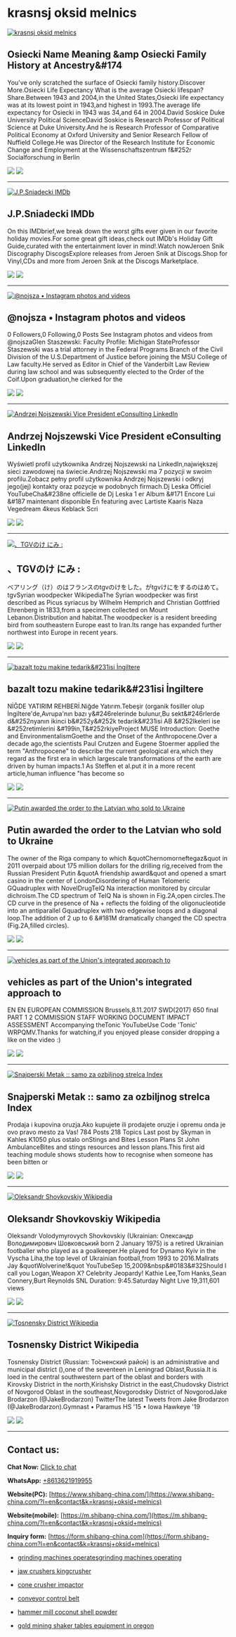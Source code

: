 # krasnsj oksid melnics

<a href="https://swt.shibang-china.com/?l=en&img&k=krasnsj+oksid+melnics" target="_blank">![krasnsj oksid melnics](http://static.shibang-china.com/all-800x300/837.jpg)</a>

## Osiecki Name Meaning &amp Osiecki Family History at Ancestry&#174
You've only scratched the surface of Osiecki family history.Discover More.Osiecki Life Expectancy What is the average Osiecki lifespan? Share.Between 1943 and 2004,in the United States,Osiecki life expectancy was at its lowest point in 1943,and highest in 1993.The average life expectancy for Osiecki in 1943 was 34,and 64 in 2004.David Soskice Duke University Political ScienceDavid Soskice is Research Professor of Political Science at Duke University.And he is Research Professor of Comparative Political Economy at Oxford University and Senior Research Fellow of Nuffield College.He was Director of the Research Institute for Economic Change and Employment at the Wissenschaftszentrum f&#252r Socialforschung in Berlin


<a href="https://whatsapp.shibangsoft.com/WhatsApp.php" target="_blank" title="WhatsApp">![](http://static.shibang-china.com/icon/whatsapp.png)</a> <a href="https://swt.shibang-china.com/?l=en&icon&k=krasnsj+oksid+melnics" target="_blank">![](http://static.shibang-china.com/icon/chat-en.png)</a>

---

<a href="https://swt.shibang-china.com/?l=en&img&k=krasnsj+oksid+melnics" target="_blank">![J.P.Sniadecki IMDb](http://static.shibang-china.com/all-800x300/819.jpg)</a>

## J.P.Sniadecki IMDb
On this IMDbrief,we break down the worst gifts ever given in our favorite holiday movies.For some great gift ideas,check out IMDb's Holiday Gift Guide,curated with the entertainment lover in mind!.Watch nowJeroen Snik Discography DiscogsExplore releases from Jeroen Snik at Discogs.Shop for Vinyl,CDs and more from Jeroen Snik at the Discogs Marketplace.


<a href="https://whatsapp.shibangsoft.com/WhatsApp.php" target="_blank" title="WhatsApp">![](http://static.shibang-china.com/icon/whatsapp.png)</a> <a href="https://swt.shibang-china.com/?l=en&icon&k=krasnsj+oksid+melnics" target="_blank">![](http://static.shibang-china.com/icon/chat-en.png)</a>

---

<a href="https://swt.shibang-china.com/?l=en&img&k=krasnsj+oksid+melnics" target="_blank">![@nojsza • Instagram photos and videos](http://static.shibang-china.com/all-800x300/1012.jpg)</a>

## @nojsza • Instagram photos and videos
0 Followers,0 Following,0 Posts See Instagram photos and videos from @nojszaGlen Staszewski: Faculty Profile: Michigan StateProfessor Staszewski was a trial attorney in the Federal Programs Branch of the Civil Division of the U.S.Department of Justice before joining the MSU College of Law faculty.He served as Editor in Chief of the Vanderbilt Law Review during law school and was subsequently elected to the Order of the Coif.Upon graduation,he clerked for the


<a href="https://whatsapp.shibangsoft.com/WhatsApp.php" target="_blank" title="WhatsApp">![](http://static.shibang-china.com/icon/whatsapp.png)</a> <a href="https://swt.shibang-china.com/?l=en&icon&k=krasnsj+oksid+melnics" target="_blank">![](http://static.shibang-china.com/icon/chat-en.png)</a>

---

<a href="https://swt.shibang-china.com/?l=en&img&k=krasnsj+oksid+melnics" target="_blank">![Andrzej Nojszewski Vice President eConsulting LinkedIn](http://static.shibang-china.com/all-800x300/1084.jpg)</a>

## Andrzej Nojszewski Vice President eConsulting LinkedIn
Wyświetl profil użytkownika Andrzej Nojszewski na LinkedIn,największej sieci zawodowej na świecie.Andrzej Nojszewski ma 7 pozycji w swoim profilu.Zobacz pełny profil użytkownika Andrzej Nojszewski i odkryj jego(jej) kontakty oraz pozycje w podobnych firmach.Dj Leska Officiel YouTubeCha&#238ne officielle de Dj Leska 1 er Album &#171 Encore Lui &#187 maintenant disponible En featuring avec Lartiste Kaaris Naza Vegedream 4keus Keblack Scri


<a href="https://whatsapp.shibangsoft.com/WhatsApp.php" target="_blank" title="WhatsApp">![](http://static.shibang-china.com/icon/whatsapp.png)</a> <a href="https://swt.shibang-china.com/?l=en&icon&k=krasnsj+oksid+melnics" target="_blank">![](http://static.shibang-china.com/icon/chat-en.png)</a>

---

<a href="https://swt.shibang-china.com/?l=en&img&k=krasnsj+oksid+melnics" target="_blank">![、TGVのけ にみ :](http://static.shibang-china.com/all-800x300/651.jpg)</a>

## 、TGVのけ にみ :
ベアリング（け）のはフランスのtgvのけをした。がtgvけにをするのはめて。tgvSyrian woodpecker WikipediaThe Syrian woodpecker was first described as Picus syriacus by Wilhelm Hemprich and Christian Gottfried Ehrenberg in 1833,from a specimen collected on Mount Lebanon.Distribution and habitat.The woodpecker is a resident breeding bird from southeastern Europe east to Iran.Its range has expanded further northwest into Europe in recent years.


<a href="https://whatsapp.shibangsoft.com/WhatsApp.php" target="_blank" title="WhatsApp">![](http://static.shibang-china.com/icon/whatsapp.png)</a> <a href="https://swt.shibang-china.com/?l=en&icon&k=krasnsj+oksid+melnics" target="_blank">![](http://static.shibang-china.com/icon/chat-en.png)</a>

---

<a href="https://swt.shibang-china.com/?l=en&img&k=krasnsj+oksid+melnics" target="_blank">![bazalt tozu makine tedarik&#231isi İngiltere](http://static.shibang-china.com/all-800x300/1270.jpg)</a>

## bazalt tozu makine tedarik&#231isi İngiltere
NİĞDE YATIRIM REHBERİ.Niğde Yatırım.Tebeşir (organik fosiller olup İngiltere'de,Avrupa'nın bazı y&#246relerinde bulunur,Bu sekt&#246rlerde d&#252nyanın ikinci b&#252y&#252k tedarik&#231isi AB &#252lkeleri ise &#252retimlerini &#199in,T&#252rkiyeProject MUSE Introduction: Goethe and EnvironmentalismGoethe and the Onset of the Anthropocene.Over a decade ago,the scientists Paul Crutzen and Eugene Stoermer applied the term "Anthropocene" to describe the current geological era,which they regard as the first era in which largescale transformations of the earth are driven by human impacts.1 As Steffen et al.put it in a more recent article,human influence "has become so


<a href="https://whatsapp.shibangsoft.com/WhatsApp.php" target="_blank" title="WhatsApp">![](http://static.shibang-china.com/icon/whatsapp.png)</a> <a href="https://swt.shibang-china.com/?l=en&icon&k=krasnsj+oksid+melnics" target="_blank">![](http://static.shibang-china.com/icon/chat-en.png)</a>

---

<a href="https://swt.shibang-china.com/?l=en&img&k=krasnsj+oksid+melnics" target="_blank">![Putin awarded the order to the Latvian who sold to Ukraine](http://static.shibang-china.com/all-800x300/914.jpg)</a>

## Putin awarded the order to the Latvian who sold to Ukraine
The owner of the Riga company to which &quotChernomorneftegaz&quot in 2011 overpaid about 175 million dollars for the drilling rig,received from the Russian President Putin &quotA friendship award&quot and opened a smart casino in the center of LondonDisordering of Human Telomeric GQuadruplex with NovelDrugTelQ Na interaction monitored by circular dichroism.The CD spectrum of TelQ Na is shown in Fig.2A,open circles.The CD curve in the presence of Na + reflects the folding of the oligonucleotide into an antiparallel Gquadruplex with two edgewise loops and a diagonal loop.The addition of 2 up to 6 &#181M dramatically changed the CD spectra (Fig.2A,filled circles).


<a href="https://whatsapp.shibangsoft.com/WhatsApp.php" target="_blank" title="WhatsApp">![](http://static.shibang-china.com/icon/whatsapp.png)</a> <a href="https://swt.shibang-china.com/?l=en&icon&k=krasnsj+oksid+melnics" target="_blank">![](http://static.shibang-china.com/icon/chat-en.png)</a>

---

<a href="https://swt.shibang-china.com/?l=en&img&k=krasnsj+oksid+melnics" target="_blank">![vehicles as part of the Union's integrated approach to](http://static.shibang-china.com/all-800x300/1084.jpg)</a>

## vehicles as part of the Union's integrated approach to
EN EN EUROPEAN COMMISSION Brussels,8.11.2017 SWD(2017) 650 final PART 1 2 COMMISSION STAFF WORKING DOCUMENT IMPACT ASSESSMENT Accompanying theTonic YouTubeUse Code 'Tonic' WRPQMV.Thanks for watching,if you enjoyed please consider dropping a like on the video :)


<a href="https://whatsapp.shibangsoft.com/WhatsApp.php" target="_blank" title="WhatsApp">![](http://static.shibang-china.com/icon/whatsapp.png)</a> <a href="https://swt.shibang-china.com/?l=en&icon&k=krasnsj+oksid+melnics" target="_blank">![](http://static.shibang-china.com/icon/chat-en.png)</a>

---

<a href="https://swt.shibang-china.com/?l=en&img&k=krasnsj+oksid+melnics" target="_blank">![Snajperski Metak :: samo za ozbiljnog strelca Index](http://static.shibang-china.com/all-800x300/710.jpg)</a>

## Snajperski Metak :: samo za ozbiljnog strelca Index
Prodaja i kupovina oruzja.Ako kupujete ili prodajete oruzje i opremu onda je ovo pravo mesto za Vas! 784 Posts 218 Topics Last post by Skyman in Kahles K1050 plus ostalo onStings and Bites Lesson Plans St John AmbulanceBites and stings resources and lesson plans.This first aid teaching module shows students how to recognise when someone has been bitten or


<a href="https://whatsapp.shibangsoft.com/WhatsApp.php" target="_blank" title="WhatsApp">![](http://static.shibang-china.com/icon/whatsapp.png)</a> <a href="https://swt.shibang-china.com/?l=en&icon&k=krasnsj+oksid+melnics" target="_blank">![](http://static.shibang-china.com/icon/chat-en.png)</a>

---

<a href="https://swt.shibang-china.com/?l=en&img&k=krasnsj+oksid+melnics" target="_blank">![Oleksandr Shovkovskiy Wikipedia](http://static.shibang-china.com/all-800x300/664.jpg)</a>

## Oleksandr Shovkovskiy Wikipedia
Oleksandr Volodymyrovych Shovkovskiy (Ukrainian: Олександр Володимирович Шовковський born 2 January 1975) is a retired Ukrainian footballer who played as a goalkeeper.He played for Dynamo Kyiv in the Vyscha Liha,the top level of Ukrainian football,from 1993 to 2016.Mallrats Jay &quotWolverine!&quot YouTubeSep 15,2009&nbsp&#0183&#32Should I call you Logan,Weapon X? Celebrity Jeopardy! Kathie Lee,Tom Hanks,Sean Connery,Burt Reynolds SNL Duration: 9:45.Saturday Night Live 19,311,601 views


<a href="https://whatsapp.shibangsoft.com/WhatsApp.php" target="_blank" title="WhatsApp">![](http://static.shibang-china.com/icon/whatsapp.png)</a> <a href="https://swt.shibang-china.com/?l=en&icon&k=krasnsj+oksid+melnics" target="_blank">![](http://static.shibang-china.com/icon/chat-en.png)</a>

---

<a href="https://swt.shibang-china.com/?l=en&img&k=krasnsj+oksid+melnics" target="_blank">![Tosnensky District Wikipedia](http://static.shibang-china.com/all-800x300/283.jpg)</a>

## Tosnensky District Wikipedia
Tosnensky District (Russian: То́сненский райо́н) is an administrative and municipal district (),one of the seventeen in Leningrad Oblast,Russia.It is loed in the central southwestern part of the oblast and borders with Kirovsky District in the north,Kirishsky District in the east,Chudovsky District of Novgorod Oblast in the southeast,Novgorodsky District of NovgorodJake Brodarzon (@JakeBrodarzon) TwitterThe latest Tweets from Jake Brodarzon (@JakeBrodarzon).Gymnast • Paramus HS '15 • Iowa Hawkeye '19


<a href="https://whatsapp.shibangsoft.com/WhatsApp.php" target="_blank" title="WhatsApp">![](http://static.shibang-china.com/icon/whatsapp.png)</a> <a href="https://swt.shibang-china.com/?l=en&icon&k=krasnsj+oksid+melnics" target="_blank">![](http://static.shibang-china.com/icon/chat-en.png)</a>

---
## Contact us:

**Chat Now:** [Click to chat](https://swt.shibang-china.com?l=en&contact&k=krasnsj+oksid+melnics)

**WhatsApp:**  [+8613621919955](https://whatsapp.shibangsoft.com/WhatsApp.php)

**Website(PC):** [https://www.shibang-china.com/](https://www.shibang-china.com/?l=en&contact&k=krasnsj+oksid+melnics)

**Website(mobile):** [https://m.shibang-china.com/](https://m.shibang-china.com/?l=en&contact&k=krasnsj+oksid+melnics)

**Inquiry form:** [https://form.shibang-china.com](https://form.shibang-china.com?l=en&contact&k=krasnsj+oksid+melnics)

* [grinding machines operatesgrinding machines operating](../117/grinding%20machines%20operatesgrinding%20machines%20operating.md)

* [jaw crushers kingcrusher](../116/jaw%20crushers%20kingcrusher.md)

* [cone crusher impactor](../112/cone%20crusher%20impactor.md)

* [conveyor control belt](../111/conveyor%20control%20belt.md)

* [hammer mill coconut shell powder](../113/hammer%20mill%20coconut%20shell%20powder.md)

* [gold mining shaker tables equipment in oregon](../115/gold%20mining%20shaker%20tables%20equipment%20in%20oregon.md)